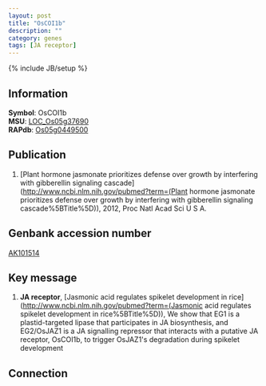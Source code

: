 ```yaml
---
layout: post
title: "OsCOI1b"
description: ""
category: genes
tags: [JA receptor]
---
```

{% include JB/setup %}

## Information
__Symbol__: OsCOI1b  
__MSU__: [LOC_Os05g37690](http://rice.plantbiology.msu.edu/cgi-bin/ORF_infopage.cgi?orf=LOC_Os05g37690)  
__RAPdb__: [Os05g0449500](http://rapdb.dna.affrc.go.jp/viewer/gbrowse_details/irgsp1?name=Os05g0449500)  

## Publication
1. [Plant hormone jasmonate prioritizes defense over growth by interfering with gibberellin signaling cascade](http://www.ncbi.nlm.nih.gov/pubmed?term=(Plant hormone jasmonate prioritizes defense over growth by interfering with gibberellin signaling cascade%5BTitle%5D)), 2012, Proc Natl Acad Sci U S A.

## Genbank accession number
[AK101514](http://www.ncbi.nlm.nih.gov/nuccore/AK101514)

## Key message
1. __JA receptor__, [Jasmonic acid regulates spikelet development in rice](http://www.ncbi.nlm.nih.gov/pubmed?term=(Jasmonic acid regulates spikelet development in rice%5BTitle%5D)), We show that EG1 is a plastid-targeted lipase that participates in JA biosynthesis, and EG2/OsJAZ1 is a JA signalling repressor that interacts with a putative JA receptor, OsCOI1b, to trigger OsJAZ1's degradation during spikelet development

## Connection


